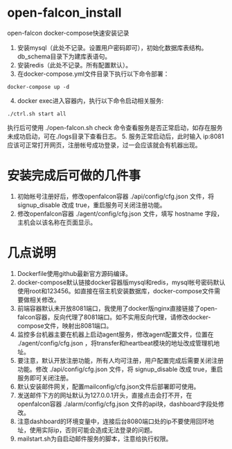 # open-falcon_install
open-falcon docker-compose快速安装记录

1. 安装mysql（此处不记录。设置用户密码即可），初始化数据库表结构。db_schema目录下为建库表语句。
2. 安装redis（此处不记录。所有配置默认）。
3. 在docker-compose.yml文件目录下执行以下命令部署：
```
docker-compose up -d
```
4. docker exec进入容器内，执行以下命令启动相关服务:
```
./ctrl.sh start all
```
执行后可使用 ./open-falcon.sh check 命令查看服务是否正常启动，如存在服务未成功启动，可在./logs目录下查看日志。
5. 服务正常启动后，此时输入 ip:8081 应该可正常打开网页，注册帐号成功登录，过一会应该就会有机器出现。

# 安装完成后可做的几件事
1. 初始帐号注册好后，修改openfalcon容器 ./api/config/cfg.json 文件，将 signup_disable 改成 true，重启服务可关闭注册功能。
2. 修改openfalcon容器 ./agent/config/cfg.json 文件，填写 hostname 字段，主机会以该名称在页面显示。

# 几点说明
1. Dockerfile使用github最新官方源码编译。
2. docker-compose默认链接docker容器版mysql和redis，mysql帐号密码默认使用root和123456。如直接在宿主机安装数据库，docker-compose文件需要做相关修改。
3. 前端容器默认未开放8081端口，我使用了docker版nginx直接链接了open-falcon容器，反向代理了8081端口。如不实用反向代理，请修改docker-compose文件，映射出8081端口。
4. 监控多台机器主要在机器上启动agent服务，修改agent配置文件，位置在 ./agent/config/cfg.json ，将transfer和heartbeat模块的地址改成管理机地址。
5. 要注意，默认开放注册功能，所有人均可注册，用户配置完成后需要关闭注册功能。修改 ./api/config/cfg.json 文件，将 signup_disable 改成 true，重启服务即可关闭注册。
6. 默认安装邮件网关，配置mailconfig/cfg.json文件后部署即可使用。
7. 发送邮件下方的网址默认为127.0.0.1开头，直接点击会打不开，在 openfalcon容器 ./alarm/config/cfg.json 文件的api块，dashboard字段处修改。
8. 注意dashboard的环境变量中，连接后台8080端口处的ip不要使用回环地址，使用实际ip，否则可能会造成无法登录的问题。
9. mailstart.sh为自启动邮件服务的脚本，注意给执行权限。
